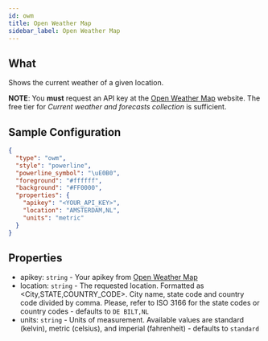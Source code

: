 ```yaml
---
id: owm
title: Open Weather Map
sidebar_label: Open Weather Map 
---
```


## What

Shows the current weather of a given location.

**NOTE**: You **must** request an API key at the [Open Weather Map](https://openweathermap.org/price) website.
The free tier for *Current weather and forecasts collection* is sufficient.

## Sample Configuration

```json
{
  "type": "owm",
  "style": "powerline",
  "powerline_symbol": "\uE0B0",
  "foreground": "#ffffff",
  "background": "#FF0000",
  "properties": {
    "apikey": "<YOUR_API_KEY>",
    "location": "AMSTERDAM,NL",
    "units": "metric"
  }
}
```

## Properties

- apikey: `string` - Your apikey from [Open Weather Map](https://openweathermap.org)
- location: `string` - The requested location.
                        Formatted as <City,STATE,COUNTRY_CODE>. City name, state code and country code divided by comma.
                        Please, refer to ISO 3166 for the state codes or country codes - defaults to `DE BILT,NL`
- units: `string` - Units of measurement.
Available values are standard (kelvin), metric (celsius), and imperial (fahrenheit) - defaults to `standard`
